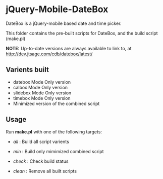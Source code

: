 jQuery-Mobile-DateBox
=====================

DateBox is a jQuery-mobile based date and time picker.

This folder contains the pre-built scripts for DateBox, and the build script (make.pl)

**NOTE:** Up-to-date versions are always available to link to,
at http://dev.jtsage.com/cdb/datebox/latest/

Varients built
--------------
 * datebox Mode Only version
 * calbox Mode Only version
 * slidebox Mode Only version
 * timebox Mode Only version
 * Minimized version of the combined script
 
Usage
-----

Run **make.pl** with one of the following targets:

 * _all_ : Build all script varients
 * _min_ : Build only mimimized combined script
 
 * _check_ : Check build status
 * _clean_ : Remove all built scripts
